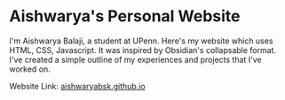 # Aishwarya's Personal Website
I'm Aishwarya Balaji, a student at UPenn. Here's my website which uses HTML, CSS, Javascript. It was inspired by Obsidian's collapsable format. I've created a simple outline of my experiences and projects that I've worked on. 

Website Link: [aishwaryabsk.github.io](https://aishwaryabsk.github.io)
